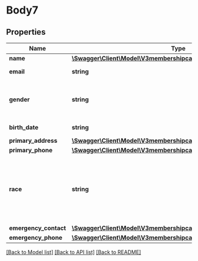 # Body7

## Properties
Name | Type | Description | Notes
------------ | ------------- | ------------- | -------------
**name** | [**\Swagger\Client\Model\V3membershipcartIdmembersName**](V3membershipcartIdmembersName.md) |  | 
**email** | **string** | Member&#39;s email | 
**gender** | **string** | Member&#39;s gender.  Use &#x60;U&#x60; for unknown or unspecified. | 
**birth_date** | **string** | Member&#39;s birth date | 
**primary_address** | [**\Swagger\Client\Model\V3membershipcartIdmembersPrimaryAddress**](V3membershipcartIdmembersPrimaryAddress.md) |  | 
**primary_phone** | [**\Swagger\Client\Model\V3membershipcartIdmembersPrimaryPhone**](V3membershipcartIdmembersPrimaryPhone.md) |  | 
**race** | **string** | Member&#39;s race.  Use the values provided from the Get member questions API call. | 
**emergency_contact** | [**\Swagger\Client\Model\V3membershipcartIdmembersEmergencyContact**](V3membershipcartIdmembersEmergencyContact.md) |  | 
**emergency_phone** | [**\Swagger\Client\Model\V3membershipcartIdmembersEmergencyPhone**](V3membershipcartIdmembersEmergencyPhone.md) |  | 

[[Back to Model list]](../README.md#documentation-for-models) [[Back to API list]](../README.md#documentation-for-api-endpoints) [[Back to README]](../README.md)


